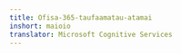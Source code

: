 ```yaml
---
title: Ofisa-365-taufaamatau-atamai
inshort: maioio
translator: Microsoft Cognitive Services
---
```




